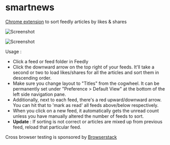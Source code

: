 smartnews
=========

[Chrome extension](https://chrome.google.com/webstore/detail/smartnews/mlnmnecoojciebciapfnfjifkbofbmkm) to sort feedly articles by likes &amp; shares

![Screenshot](https://lh4.googleusercontent.com/yTifPR5aBJ0t6TPyxbo6xpQvn0A9_J85pf6hjdKoiZ5QnvgqmN1kf2TmVuL89DgQMly3v55jEw=s640-h400-e365-rw "Screenshot")

![Screenshot](https://lh5.googleusercontent.com/LCpcEMJYTaq5JiasbTxFBX0rGYzyd5CoRPrIAYeLtXHzw9_R0FeLDmNP6r0pD-Dy6k-Z76U5CIk=s640-h400-e365-rw "Screenshot")

Usage : 
- Click a feed or feed folder in Feedly
- Click the downward arrow on the top right of your feeds. It'll take a second or two to load likes/shares for all the articles and sort them in descending order. 
- Make sure you change layout to "Titles" from the cogwheel. It can be permanently set under "Preference > Default View" at the bottom of the left side navigation pane.
- Additionally, next to each feed, there's a red upward/downward arrow. You can hit that to 'mark as read' all feeds above/below respectively. 
- When you click on a new feed, it automatically gets the unread count unless you have manually altered the number of feeds to sort. 
- **Update** : If sorting is not correct or articles are mixed up from previous feed, reload that particular feed.

Cross browser testing is sponsored by [Browserstack](www.browserstack.com)
